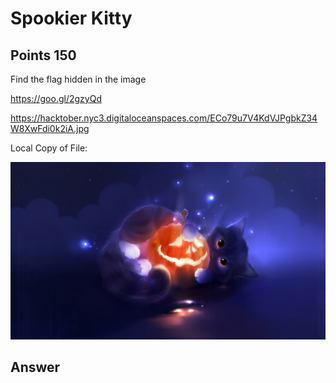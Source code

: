 # Spookier Kitty

## Points 150

Find the flag hidden in the image

https://goo.gl/2gzyQd

https://hacktober.nyc3.digitaloceanspaces.com/ECo79u7V4KdVJPgbkZ34W8XwFdi0k2iA.jpg

Local Copy of File:

![](files/ECo79u7V4KdVJPgbkZ34W8XwFdi0k2iA.jpg)

## Answer